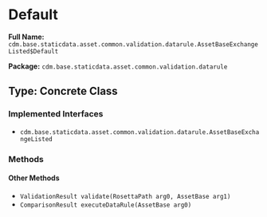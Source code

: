 # Default

**Full Name:** `cdm.base.staticdata.asset.common.validation.datarule.AssetBaseExchangeListed$Default`

**Package:** `cdm.base.staticdata.asset.common.validation.datarule`

## Type: Concrete Class

### Implemented Interfaces

- `cdm.base.staticdata.asset.common.validation.datarule.AssetBaseExchangeListed`

### Methods

#### Other Methods

- `ValidationResult validate(RosettaPath arg0, AssetBase arg1)`
- `ComparisonResult executeDataRule(AssetBase arg0)`


